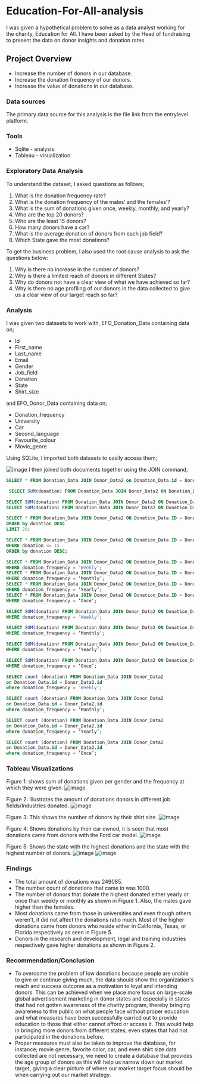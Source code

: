 # Education-For-All-analysis
I was given a hypothetical problem to solve as a data analyst working for the charity, Education for All. I have been asked by the Head of fundraising to present the data on donor insights and donation rates. 

## Project Overview
-	Increase the number of donors in our database.
-	Increase the donation frequency of our donors.
-	Increase the value of donations in our database.

### Data sources
The primary data source for this analysis is the file link from the entrylevel platform.

### Tools
- Sqlite - analysis
- Tableau - visualization

### Exploratory Data Analysis
To understand the dataset, I asked questions as follows;

1.	What is the donation frequency rate?
2.	What is the donation frequency of the males’ and the females’?
3.	What is the sum of donations given once, weekly, monthly, and yearly?
4.	Who are the top 20 donors?
5.	Who are the least 15 donors?
6.	How many donors have a car?
7.	What is the average donation of donors from each job field?
8.	Which State gave the most donations? 

To get the business problem, I also used the root cause analysis to ask the questions below:

1.	Why is there no increase in the number of donors?
2.	Why is there a limited reach of donors in different States?
3.	Why do donors not have a clear view of what we have achieved so far?
4.	Why is there no age profiling of our donors in the data collected to give us a clear view of our target reach so far?

### Analysis
I was given two datasets to work with, EFO_Donation_Data containing data on;
-	Id
-	First_name
-	Last_name
-	Email
-	Gender
-	Job_field
-	Donation
-	State
-	Shirt_size

and EFO_Donor_Data containing data on;	
-	Donation_frequency
-	University
-	Car
-	Second_language
-	Favourite_colour
-	Movie_genre

Using SQLite, I imported both datasets to easily access them;

![image](https://github.com/VictoryOfejiro-O/education-for-all-analysis/assets/152421383/c4dde030-37c6-4079-9415-57b884fb0141)
I then joined both documents together using the JOIN command;
```sql
SELECT * FROM Donation_Data JOIN Donor_Data2 on Donation_Data.id = Donor_Data2.id;
```
```sql
 SELECT SUM(donation) FROM Donation_Data JOIN Donor_Data2 ON Donation_Data.ID = Donor_Data2.id;
```
```sql
SELECT SUM(donation) FROM Donation_Data JOIN Donor_Data2 ON Donation_Data.ID = Donor_Data2.id WHERE gender = 'Male';
SELECT SUM(donation) FROM Donation_Data JOIN Donor_Data2 ON Donation_Data.ID = Donor_Data2.id WHERE gender = 'Female';
```
```sql
SELECT * FROM Donation_Data JOIN Donor_Data2 ON Donation_Data.ID = Donor_Data2.id
ORDER by donation DESC
LIMIT 20;
```
```sql
SELECT * FROM Donation_Data JOIN Donor_Data2 ON Donation_Data.ID = Donor_Data2.id
WHERE donation <= 15
ORDER by donation DESC;
```
```sql
SELECT * FROM Donation_Data JOIN Donor_Data2 ON Donation_Data.ID = Donor_Data2.id
WHERE donation_frequency = 'Weekly';
SELECT * FROM Donation_Data JOIN Donor_Data2 ON Donation_Data.ID = Donor_Data2.id
WHERE donation_frequency = ‘Monthly’;
SELECT * FROM Donation_Data JOIN Donor_Data2 ON Donation_Data.ID = Donor_Data2.id
WHERE donation_frequency = ‘Yearly’;
SELECT * FROM Donation_Data JOIN Donor_Data2 ON Donation_Data.ID = Donor_Data2.id
WHERE donation_frequency = ‘Once’;
```
```sql
SELECT SUM(donation) FROM Donation_Data JOIN Donor_Data2 ON Donation_Data.ID = Donor_Data2.id
WHERE donation_frequency = 'Weekly'; 

SELECT SUM(donation) FROM Donation_Data JOIN Donor_Data2 ON Donation_Data.ID = Donor_Data2.id
WHERE donation_frequency = ‘Monthly’; 

SELECT SUM(donation) FROM Donation_Data JOIN Donor_Data2 ON Donation_Data.ID = Donor_Data2.id
WHERE donation_frequency = ‘Yearly’; 

SELECT SUM(donation) FROM Donation_Data JOIN Donor_Data2 ON Donation_Data.ID = Donor_Data2.id
WHERE donation_frequency = ‘Once’; 
```
```sql
SELECT count (donation) FROM Donation_Data JOIN Donor_Data2
on Donation_Data.id = Donor_Data2.id
where donation_frequency = 'Weekly';

SELECT count (donation) FROM Donation_Data JOIN Donor_Data2
on Donation_Data.id = Donor_Data2.id
where donation_frequency = ‘Monthly’;

SELECT count (donation) FROM Donation_Data JOIN Donor_Data2
on Donation_Data.id = Donor_Data2.id
where donation_frequency = ‘Yearly’;

SELECT count (donation) FROM Donation_Data JOIN Donor_Data2
on Donation_Data.id = Donor_Data2.id
where donation_frequency = ‘Once’;
```

### Tableau Visualizations
Figure 1: shows sum of donations given per gender and the frequency at which they were given.
![image](https://github.com/VictoryOfejiro-O/education-for-all-analysis/assets/152421383/6d4ec0a5-1a8f-44a8-9a9d-d03c21610b13)

Figure 2: Illustrates the amount of donations donors in different job fields/Industries donated.
![image](https://github.com/VictoryOfejiro-O/education-for-all-analysis/assets/152421383/eec1799b-f926-4ffa-829f-e93d66352991)

Figure 3: This shows the number of donors by their shirt size.
![image](https://github.com/VictoryOfejiro-O/education-for-all-analysis/assets/152421383/6343ce36-f375-4e03-9c34-87ee5d39f8b5)

Figure 4: Shows donations by their car owned, it is seen that most donations came from donors with the Ford car model.
![image](https://github.com/VictoryOfejiro-O/education-for-all-analysis/assets/152421383/ac5f89e9-0b32-48a4-9542-d3b95d0e523e)

Figure 5: Shows the state with the highest donations and the state with the highest number of donors. 
![image](https://github.com/VictoryOfejiro-O/education-for-all-analysis/assets/152421383/7639428b-aaca-445a-bc30-1067c7a39a68)
![image](https://github.com/VictoryOfejiro-O/education-for-all-analysis/assets/152421383/f48e8b96-fd82-4a9c-89e2-dd05cf1b64cc)

### Findings
- The total amount of donations was 249085.
- The number count of donations that came in was 1000.
- The number of donors that donate the highest donated either yearly or once than weekly or monthly as shown in Figure 1. Also, the males gave higher than the females.
- Most donations came from those in universities and even though others weren’t, it did not affect the donations ratio much. Most of the higher donations came from donors who reside either in California, Texas, or Florida respectively as seen in Figure 5.
- Donors in the research and development, legal and training industries respectively gave higher donations as shown in Figure 2.

### Recommendation/Conclusion
- To overcome the problem of low donations because people are unable to give or continue giving much, the data should show the organization's reach and success outcome as a motivation to loyal and intending donors. 
This can be achieved when we place more focus on large-scale global advertisement marketing in donor states and especially in states that had not gotten awareness of the charity program, thereby bringing awareness to the public on what people face without proper education and what measures have been successfully carried out to provide education to those that either cannot afford or access it. This would help in bringing more donors from different states, even states that had not participated in the donations before.
- Proper measures must also be taken to improve the database, for instance; movie genre, favorite color, car, and even shirt size data collected are not necessary, we need to create a database that provides the age group of donors as this will help us narrow down our market target, giving a clear picture of where our market target focus should be when carrying out our market strategy.





